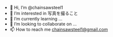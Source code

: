 - 👋 Hi, I’m @chainsawsteel1
- 👀 I’m interested in 写真を撮ること
- 🌱 I’m currently learning ...
- 💞️ I’m looking to collaborate on ...
- 📫 How to reach me chainsawsteel1@gmail.com

<!---
chainsawsteel1/chainsawsteel1 is a ✨ special ✨ repository because its `README.md` (this file) appears on your GitHub profile.
You can click the Preview link to take a look at your changes.
--->
